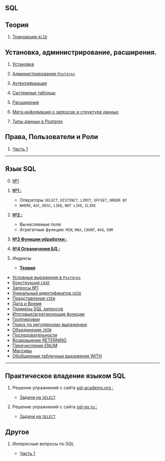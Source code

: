 SQL 
---

Теория
---
1) [Транзакции `ACID`](Theory/transaction_1.md)


Установка, администрирование, расширения.
---

1) [Установка](Admin/install.md)

2) [Администрирование `Postgres`](Admin/lesson_1.md)

3) [Аутентификация](Admin/auth_1.md)

4) [Системные таблицы](Admin/lesson_2.md)

5) [Расширения](Admin/app_1.md)

6) [Мета информация о запросах и структуре данных](Admin/exp_1.md) 

7) [Типы данных в Postgres](Admin/type.md)

Права, Пользователи и Роли
---

1) [Часть 1](Users/users_1.md)


---
Язык SQL
---

0. [№1](SQL/1.md)


1. **[№1 : ](SQL/sql_1.md)**
    - Операторы `SELECT`, `DISTINCT`, `LIMIT`, `OFFSET`, `ORDER BY`
    - `WHERE`, `ASC`, `DESC`, `LIKE`, `NOT LIKE`, `ILIKE`

2. **[№2 : ](SQL/sql_2.md)**
    - Вычисляемые поля
    - Агрегатные функции: `MIN`, `MAX`, `COUNT`, `AVG`, `SUM`

3. **[№3 Функции обработки : ](SQL/sql_3.md)**

4. **[№4 Ограничения БД : ](SQL/sql_4.md)**

5. Индексы
      - **[Теория](index/index_1.md)**
     
- [Условные выражения в `Postgres`](SQL/expression.md)
- [Конструкция `CASE`](SQL/case_1.md)
- [Запросы №1](SQL/lesson_3.md)
- [Уникальный идентификатор `UUID`](SQL/uuid.md)
- [Представления `VIEW`](SQL/view.md)
- [Дата и Время](SQL/datetime.md)
- [Примеры SQL запросов](SQL/ex_1.md)
- [Итоговые/агрегирующие функции](SQL/agregat.md)
- [Группировки](SQL/group_1.md)
- [Поиск по регулярному выражению](SQL/reg_1.md)
- [Объединение `JOIN`](SQL/join_1.md)
- [Последовательности](SQL/sequence_1.md)
- [Возвращение RETERNING ](SQL/reterning_1.md)
- [Перечисление ENUM ](SQL/enum_1.md)
- [Массивы ](SQL/array_1.md)
- [Обобщенные табличные выражения WITH ](SQL/with_1.md)

___
Практическое владение языком SQL
---

1) Решение упражнений с сайта [sql-academy.org :](https://sql-academy.org/)
    - [Задачи на `SELECT`](Practice/sql-academy.org/SELECT/Exercises.md)


2) Решение упражнений с сайта [sql-ex.ru :](http://sql-ex.ru)
    - [Задачи на `SELECT`](Practice/sql-ex.ru/SELECT/Exercises.md)

Другое
---

1) Интересные вопросы по SQL 
   
   - [Часть 1](Other-/other_1.md)
